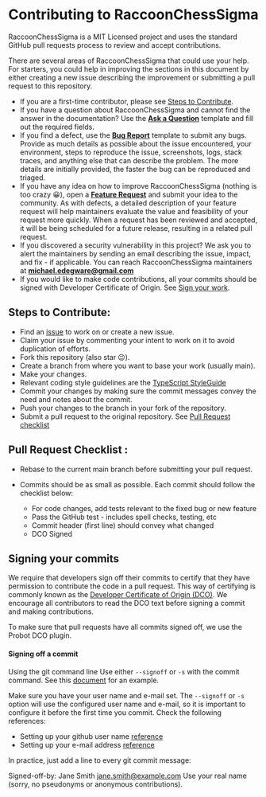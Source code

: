 # Contributing to RaccoonChessSigma

RaccoonChessSigma is a MIT Licensed project and uses the standard GitHub pull requests process to review and accept contributions.

There are several areas of RaccoonChessSigma that could use your help. For starters, you could help in improving the sections in this document by either creating a new issue describing the improvement or submitting a pull request to this repository.

* If you are a first-time contributor, please see [Steps to Contribute](#steps-to-contribute).
* If you have a question about RaccoonChessSigma and cannot find the answer in the documentation? 
Use the **[Ask a Question](../.github/ISSUE_TEMPLATE/ask-a-question.md)** template and fill out the required fields.
* If you find a defect, use the **[Bug Report](../.github/ISSUE_TEMPLATE/bug_report.md)** template to submit any bugs.
Provide as much details as possible about the issue encountered, your environment, steps to reproduce the issue,
screenshots, logs, stack traces, and anything else that can describe the problem. The more details are initially provided, the faster the bug can be reproduced and triaged.
* If you have any idea on how to improve RaccoonChessSigma (nothing is too crazy 😀), open a **[Feature Request](../.github/ISSUE_TEMPLATE/feature_request.md)** and submit your idea to the community.
As with defects, a detailed description of your feature request will help maintainers evaluate the value and feasibility of your request more quickly.
When a request has been reviewed and accepted, it will be being scheduled for a future release, resulting in a related pull request.
* If you discovered a security vulnerability in this project? We ask you to alert the maintainers by sending an email describing the issue, impact, and 
fix - if applicable. You can reach RaccoonChessSigma maintainers at **michael.edegware@gmail.com**
* If you would like to make code contributions, all your commits should be signed with Developer Certificate of Origin. See [Sign your work](#sign-your-work). 

## Steps to Contribute:

* Find an [issue](https://github.com/medegw01/RaccoonChessSigma/issues) to work on or create a new issue.
* Claim your issue by commenting your intent to work on it to avoid duplication of efforts. 
* Fork this repository (also star 😉).
* Create a branch from where you want to base your work (usually main).
* Make your changes.
* Relevant coding style guidelines are the [TypeScript StyleGuide](https://basarat.gitbook.io/typescript/styleguide)
* Commit your changes by making sure the commit messages convey the need and notes about the commit.
* Push your changes to the branch in your fork of the repository.
* Submit a pull request to the original repository. See [Pull Request checklist](#pull-request-checklist)
  
## Pull Request Checklist :
* Rebase to the current main branch before submitting your pull request.
* Commits should be as small as possible. Each commit should follow the checklist below:

  - For code changes, add tests relevant to the fixed bug or new feature
  - Pass the GitHub test - includes spell checks, testing, etc
  - Commit header (first line) should convey what changed
  - DCO Signed 


## Signing your commits

We require that developers sign off their commits to certify that they have permission to contribute the code in a pull request. This way of certifying is commonly known as the [Developer Certificate of Origin (DCO)](https://developercertificate.org/). We encourage all contributors to read the DCO text before signing a commit and making contributions.

To make sure that pull requests have all commits signed off, we use the Probot DCO plugin.

#### Signing off a commit

Using the git command line
Use either `--signoff` or `-s` with the commit command. See this [document](https://probot.github.io/apps/dco/) for an example.

Make sure you have your user name and e-mail set. The `--signoff` or `-s` option will use the configured user name and e-mail, so it is important to configure it before the first time you commit. Check the following references:

* Setting up your github user name [reference](https://help.github.com/articles/setting-your-username-in-git/)
* Setting up your e-mail address [reference](https://help.github.com/articles/setting-your-commit-email-address-in-git/)

In practice, just add a line to every git commit message:

Signed-off-by: Jane Smith jane.smith@example.com Use your real name (sorry, no pseudonyms or anonymous contributions).